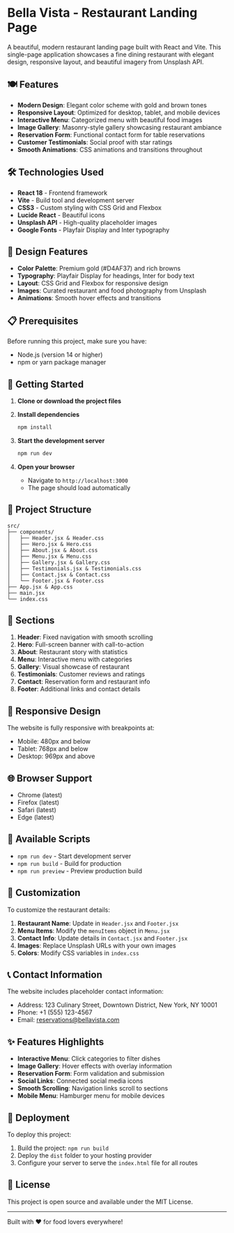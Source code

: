 # Bella Vista - Restaurant Landing Page

A beautiful, modern restaurant landing page built with React and Vite. This single-page application showcases a fine dining restaurant with elegant design, responsive layout, and beautiful imagery from Unsplash API.

## 🍽️ Features

- **Modern Design**: Elegant color scheme with gold and brown tones
- **Responsive Layout**: Optimized for desktop, tablet, and mobile devices
- **Interactive Menu**: Categorized menu with beautiful food images
- **Image Gallery**: Masonry-style gallery showcasing restaurant ambiance
- **Reservation Form**: Functional contact form for table reservations
- **Customer Testimonials**: Social proof with star ratings
- **Smooth Animations**: CSS animations and transitions throughout

## 🛠️ Technologies Used

- **React 18** - Frontend framework
- **Vite** - Build tool and development server
- **CSS3** - Custom styling with CSS Grid and Flexbox
- **Lucide React** - Beautiful icons
- **Unsplash API** - High-quality placeholder images
- **Google Fonts** - Playfair Display and Inter typography

## 🎨 Design Features

- **Color Palette**: Premium gold (#D4AF37) and rich browns
- **Typography**: Playfair Display for headings, Inter for body text
- **Layout**: CSS Grid and Flexbox for responsive design
- **Images**: Curated restaurant and food photography from Unsplash
- **Animations**: Smooth hover effects and transitions

## 📋 Prerequisites

Before running this project, make sure you have:

- Node.js (version 14 or higher)
- npm or yarn package manager

## 🚀 Getting Started

1. **Clone or download the project files**

2. **Install dependencies**
   ```bash
   npm install
   ```

3. **Start the development server**
   ```bash
   npm run dev
   ```

4. **Open your browser**
   - Navigate to `http://localhost:3000`
   - The page should load automatically

## 📁 Project Structure

```
src/
├── components/
│   ├── Header.jsx & Header.css
│   ├── Hero.jsx & Hero.css
│   ├── About.jsx & About.css
│   ├── Menu.jsx & Menu.css
│   ├── Gallery.jsx & Gallery.css
│   ├── Testimonials.jsx & Testimonials.css
│   ├── Contact.jsx & Contact.css
│   └── Footer.jsx & Footer.css
├── App.jsx & App.css
├── main.jsx
└── index.css
```

## 🎯 Sections

1. **Header**: Fixed navigation with smooth scrolling
2. **Hero**: Full-screen banner with call-to-action
3. **About**: Restaurant story with statistics
4. **Menu**: Interactive menu with categories
5. **Gallery**: Visual showcase of restaurant
6. **Testimonials**: Customer reviews and ratings
7. **Contact**: Reservation form and restaurant info
8. **Footer**: Additional links and contact details

## 📱 Responsive Design

The website is fully responsive with breakpoints at:
- Mobile: 480px and below
- Tablet: 768px and below
- Desktop: 969px and above

## 🌐 Browser Support

- Chrome (latest)
- Firefox (latest)
- Safari (latest)
- Edge (latest)

## 📝 Available Scripts

- `npm run dev` - Start development server
- `npm run build` - Build for production
- `npm run preview` - Preview production build

## 🎨 Customization

To customize the restaurant details:

1. **Restaurant Name**: Update in `Header.jsx` and `Footer.jsx`
2. **Menu Items**: Modify the `menuItems` object in `Menu.jsx`
3. **Contact Info**: Update details in `Contact.jsx` and `Footer.jsx`
4. **Images**: Replace Unsplash URLs with your own images
5. **Colors**: Modify CSS variables in `index.css`

## 📞 Contact Information

The website includes placeholder contact information:
- Address: 123 Culinary Street, Downtown District, New York, NY 10001
- Phone: +1 (555) 123-4567
- Email: reservations@bellavista.com

## ✨ Features Highlights

- **Interactive Menu**: Click categories to filter dishes
- **Image Gallery**: Hover effects with overlay information
- **Reservation Form**: Form validation and submission
- **Social Links**: Connected social media icons
- **Smooth Scrolling**: Navigation links scroll to sections
- **Mobile Menu**: Hamburger menu for mobile devices

## 🚀 Deployment

To deploy this project:

1. Build the project: `npm run build`
2. Deploy the `dist` folder to your hosting provider
3. Configure your server to serve the `index.html` file for all routes

## 📄 License

This project is open source and available under the MIT License.

---

Built with ❤️ for food lovers everywhere! 